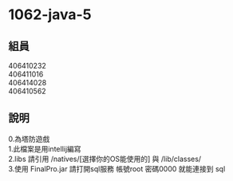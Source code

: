 # 1062-java-5

## 組員
406410232  
406411016  
406414028  
406410562  

## 說明
0.為塔防遊戲  
1.此檔案是用intellij編寫  
2.libs 請引用 /natives/[選擇你的OS能使用的] 與 /lib/classes/  
3.使用 FinalPro.jar 請打開sql服務 帳號root 密碼0000 就能連接到 sql  

